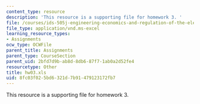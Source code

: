 ```yaml
---
content_type: resource
description: 'This resource is a supporting file for homework 3. '
file: /courses/ids-505j-engineering-economics-and-regulation-of-the-electric-power-sector-spring-2010/8fc03f025bd6321d7b91479123172fb7_hw03.xls
file_type: application/vnd.ms-excel
learning_resource_types:
- Assignments
ocw_type: OCWFile
parent_title: Assignments
parent_type: CourseSection
parent_uid: 2bfd7d9b-ab8d-8db6-87f7-1ab0a2d52fe4
resourcetype: Other
title: hw03.xls
uid: 8fc03f02-5bd6-321d-7b91-479123172fb7
---
```

This resource is a supporting file for homework 3. 

